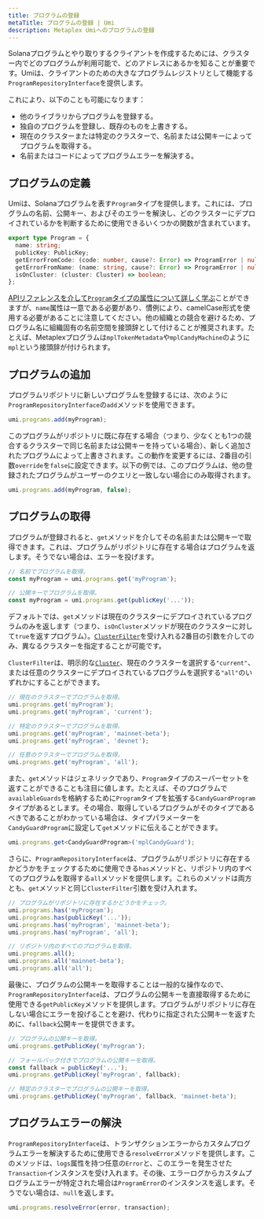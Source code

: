 ```yaml
---
title: プログラムの登録
metaTitle: プログラムの登録 | Umi
description: Metaplex Umiへのプログラムの登録
---
```

Solanaプログラムとやり取りするクライアントを作成するためには、クラスター内でどのプログラムが利用可能で、どのアドレスにあるかを知ることが重要です。Umiは、クライアントのための大きなプログラムレジストリとして機能する`ProgramRepositoryInterface`を提供します。

これにより、以下のことも可能になります：
- 他のライブラリからプログラムを登録する。
- 独自のプログラムを登録し、既存のものを上書きする。
- 現在のクラスターまたは特定のクラスターで、名前または公開キーによってプログラムを取得する。
- 名前またはコードによってプログラムエラーを解決する。

## プログラムの定義

Umiは、Solanaプログラムを表す`Program`タイプを提供します。これには、プログラムの名前、公開キー、およびそのエラーを解決し、どのクラスターにデプロイされているかを判断するために使用できるいくつかの関数が含まれています。

```ts
export type Program = {
  name: string;
  publicKey: PublicKey;
  getErrorFromCode: (code: number, cause?: Error) => ProgramError | null;
  getErrorFromName: (name: string, cause?: Error) => ProgramError | null;
  isOnCluster: (cluster: Cluster) => boolean;
};
```

[APIリファレンスを介して`Program`タイプの属性について詳しく学ぶ](https://umi.typedoc.metaplex.com/types/umi.Program.html)ことができますが、`name`属性は一意である必要があり、慣例により、camelCase形式を使用する必要があることに注意してください。他の組織との競合を避けるため、プログラム名に組織固有の名前空間を接頭辞として付けることが推奨されます。たとえば、Metaplexプログラムは`mplTokenMetadata`や`mplCandyMachine`のように`mpl`という接頭辞が付けられます。

## プログラムの追加

プログラムリポジトリに新しいプログラムを登録するには、次のように`ProgramRepositoryInterface`の`add`メソッドを使用できます。

```ts
umi.programs.add(myProgram);
```

このプログラムがリポジトリに既に存在する場合（つまり、少なくとも1つの競合するクラスターで同じ名前または公開キーを持っている場合）、新しく追加されたプログラムによって上書きされます。この動作を変更するには、2番目の引数`override`を`false`に設定できます。以下の例では、このプログラムは、他の登録されたプログラムがユーザーのクエリと一致しない場合にのみ取得されます。

```ts
umi.programs.add(myProgram, false);
```

## プログラムの取得

プログラムが登録されると、`get`メソッドを介してその名前または公開キーで取得できます。これは、プログラムがリポジトリに存在する場合はプログラムを返します。そうでない場合は、エラーを投げます。

```ts
// 名前でプログラムを取得。
const myProgram = umi.programs.get('myProgram');

// 公開キーでプログラムを取得。
const myProgram = umi.programs.get(publicKey('...'));
```

デフォルトでは、`get`メソッドは現在のクラスターにデプロイされているプログラムのみを返します（つまり、`isOnCluster`メソッドが現在のクラスターに対して`true`を返すプログラム）。[`ClusterFilter`](https://umi.typedoc.metaplex.com/types/umi.ClusterFilter.html)を受け入れる2番目の引数を介してのみ、異なるクラスターを指定することが可能です。

`ClusterFilter`は、明示的な[`Cluster`](https://umi.typedoc.metaplex.com/types/umi.Cluster.html)、現在のクラスターを選択する`"current"`、または任意のクラスターにデプロイされているプログラムを選択する`"all"`のいずれかにすることができます。

```ts
// 現在のクラスターでプログラムを取得。
umi.programs.get('myProgram');
umi.programs.get('myProgram', 'current');

// 特定のクラスターでプログラムを取得。
umi.programs.get('myProgram', 'mainnet-beta');
umi.programs.get('myProgram', 'devnet');

// 任意のクラスターでプログラムを取得。
umi.programs.get('myProgram', 'all');
```

また、`get`メソッドはジェネリックであり、`Program`タイプのスーパーセットを返すことができることも注目に値します。たとえば、そのプログラムで`availableGuards`を格納するために`Program`タイプを拡張する`CandyGuardProgram`タイプがあるとします。その場合、取得しているプログラムがそのタイプであるべきであることがわかっている場合は、タイプパラメーターを`CandyGuardProgram`に設定して`get`メソッドに伝えることができます。

```ts
umi.programs.get<CandyGuardProgram>('mplCandyGuard');
```

さらに、`ProgramRepositoryInterface`は、プログラムがリポジトリに存在するかどうかをチェックするために使用できる`has`メソッドと、リポジトリ内のすべてのプログラムを取得する`all`メソッドを提供します。これらのメソッドは両方とも、`get`メソッドと同じ`ClusterFilter`引数を受け入れます。

```ts
// プログラムがリポジトリに存在するかどうかをチェック。
umi.programs.has('myProgram');
umi.programs.has(publicKey('...'));
umi.programs.has('myProgram', 'mainnet-beta');
umi.programs.has('myProgram', 'all');

// リポジトリ内のすべてのプログラムを取得。
umi.programs.all();
umi.programs.all('mainnet-beta');
umi.programs.all('all');
```

最後に、プログラムの公開キーを取得することは一般的な操作なので、`ProgramRepositoryInterface`は、プログラムの公開キーを直接取得するために使用できる`getPublicKey`メソッドを提供します。プログラムがリポジトリに存在しない場合にエラーを投げることを避け、代わりに指定された公開キーを返すために、`fallback`公開キーを提供できます。

```ts
// プログラムの公開キーを取得。
umi.programs.getPublicKey('myProgram');

// フォールバック付きでプログラムの公開キーを取得。
const fallback = publicKey('...');
umi.programs.getPublicKey('myProgram', fallback);

// 特定のクラスターでプログラムの公開キーを取得。
umi.programs.getPublicKey('myProgram', fallback, 'mainnet-beta');
```

## プログラムエラーの解決

`ProgramRepositoryInterface`は、トランザクションエラーからカスタムプログラムエラーを解決するために使用できる`resolveError`メソッドを提供します。このメソッドは、`logs`属性を持つ任意の`Error`と、このエラーを発生させた`Transaction`インスタンスを受け入れます。その後、エラーログからカスタムプログラムエラーが特定された場合は`ProgramError`のインスタンスを返します。そうでない場合は、`null`を返します。

```ts
umi.programs.resolveError(error, transaction);
```